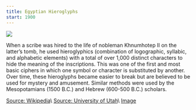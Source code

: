 ```yaml
---
title: Egyptian Hieroglyphs
start: 1900
---
```


![](https://upload.wikimedia.org/wikipedia/commons/thumb/c/c9/Hieroglyphs_from_the_tomb_of_Seti_I.jpg/330px-Hieroglyphs_from_the_tomb_of_Seti_I.jpg)

When a scribe was hired to the life of nobleman Khnumhotep II on the latter’s tomb, he used hieroglyphics (combination of logographic, syllabic, and alphabetic elements) with a total of over 1,000 distinct characters to hide the meaning of the inscriptions. This was one of the first and most basic ciphers in which one symbol or character is substituted by another. Over time, these hieroglyphs became easier to break but are believed to be used for mystery and amusement. Similar methods were used by the Mesopotamians (1500 B.C.) and Hebrew (600-500 B.C.) scholars.

[Source: Wikipedia](https://en.wikipedia.org/wiki/Egyptian_hieroglyphs)\\
[Source: University of Utah](https://my.eng.utah.edu/~nmcdonal/Tutorials/EncryptionResearchReview.pdf)\\
[Image](https://upload.wikimedia.org/wikipedia/commons/thumb/c/c9/Hieroglyphs_from_the_tomb_of_Seti_I.jpg/330px-Hieroglyphs_from_the_tomb_of_Seti_I.jpg)

